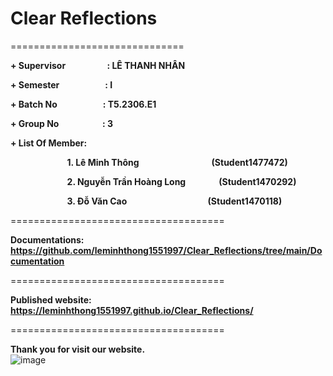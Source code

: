 # Clear Reflections
==============================

**+ Supervisor&nbsp;&nbsp;&nbsp;&nbsp;&nbsp;&nbsp;&nbsp;&nbsp;&nbsp;&nbsp;&nbsp;&nbsp;&nbsp;&nbsp;&nbsp;&nbsp;&nbsp;&nbsp;&nbsp;&nbsp;:&nbsp;LÊ THANH NHÂN**  

**+ Semester&nbsp;&nbsp;&nbsp;&nbsp;&nbsp;&nbsp;&nbsp;&nbsp;&nbsp;&nbsp;&nbsp;&nbsp;&nbsp;&nbsp;&nbsp;&nbsp;&nbsp;&nbsp;&nbsp;&nbsp;&nbsp;&nbsp;:&nbsp;I**

**+ Batch No&nbsp;&nbsp;&nbsp;&nbsp;&nbsp;&nbsp;&nbsp;&nbsp;&nbsp;&nbsp;&nbsp;&nbsp;&nbsp;&nbsp;&nbsp;&nbsp;&nbsp;&nbsp;&nbsp;&nbsp;&nbsp;&nbsp;:&nbsp;T5.2306.E1**

**+ Group No&nbsp;&nbsp;&nbsp;&nbsp;&nbsp;&nbsp;&nbsp;&nbsp;&nbsp;&nbsp;&nbsp;&nbsp;&nbsp;&nbsp;&nbsp;&nbsp;&nbsp;&nbsp;&nbsp;&nbsp;&nbsp;:&nbsp;3**

**+ List Of Member:**  

&nbsp;&nbsp;&nbsp;&nbsp;&nbsp;&nbsp;&nbsp;&nbsp;&nbsp;&nbsp;&nbsp;&nbsp;&nbsp;&nbsp;&nbsp;&nbsp;&nbsp;&nbsp;&nbsp;&nbsp;&nbsp;&nbsp;&nbsp;**1. Lê Minh Thông&nbsp;&nbsp;&nbsp;&nbsp;&nbsp;&nbsp;&nbsp;&nbsp;&nbsp;&nbsp;&nbsp;&nbsp;&nbsp;&nbsp;&nbsp;&nbsp;&nbsp;&nbsp;&nbsp;&nbsp;&nbsp;&nbsp;&nbsp;&nbsp;&nbsp;&nbsp;&nbsp;&nbsp;&nbsp;&nbsp;&nbsp;&nbsp;&nbsp;&nbsp;&nbsp;(Student1477472)**  

&nbsp;&nbsp;&nbsp;&nbsp;&nbsp;&nbsp;&nbsp;&nbsp;&nbsp;&nbsp;&nbsp;&nbsp;&nbsp;&nbsp;&nbsp;&nbsp;&nbsp;&nbsp;&nbsp;&nbsp;&nbsp;&nbsp;&nbsp;**2. Nguyễn Trần Hoàng Long&nbsp;&nbsp;&nbsp;&nbsp;&nbsp;&nbsp;&nbsp;&nbsp;&nbsp;&nbsp;&nbsp;&nbsp;&nbsp;&nbsp;&nbsp;&nbsp;(Student1470292)**  

&nbsp;&nbsp;&nbsp;&nbsp;&nbsp;&nbsp;&nbsp;&nbsp;&nbsp;&nbsp;&nbsp;&nbsp;&nbsp;&nbsp;&nbsp;&nbsp;&nbsp;&nbsp;&nbsp;&nbsp;&nbsp;&nbsp;&nbsp;**3. Đỗ Văn Cao&nbsp;&nbsp;&nbsp;&nbsp;&nbsp;&nbsp;&nbsp;&nbsp;&nbsp;&nbsp;&nbsp;&nbsp;&nbsp;&nbsp;&nbsp;&nbsp;&nbsp;&nbsp;&nbsp;&nbsp;&nbsp;&nbsp;&nbsp;&nbsp;&nbsp;&nbsp;&nbsp;&nbsp;&nbsp;&nbsp;&nbsp;&nbsp;&nbsp;&nbsp;&nbsp;&nbsp;&nbsp;&nbsp;&nbsp;(Student1470118)**  

=====================================

**Documentations: <https://github.com/leminhthong1551997/Clear_Reflections/tree/main/Documentation>**  

=====================================

**Published website: <https://leminhthong1551997.github.io/Clear_Reflections/>**  

=====================================

**Thank you for visit our website.**  
![image](https://github.com/leminhthong1551997/Clear_Reflections/assets/116416757/046e82ae-f55d-4815-9004-4cf0d06378bf)

